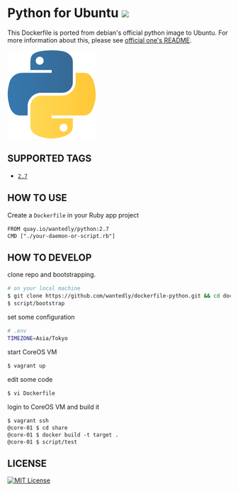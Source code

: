 # Python for Ubuntu [![](https://quay.io/repository/wantedly/python/status)](https://quay.io/repository/wantedly/python)
This Dockerfile is ported from debian's official python image to Ubuntu.
For more information about this, please see [official one's README](https://github.com/docker-library/python).

![](https://raw.githubusercontent.com/docker-library/docs/master/python/logo.png)

## SUPPORTED TAGS

* [`2.7`](2.7/Dockerfile)

## HOW TO USE
Create a `Dockerfile` in your Ruby app project

```
FROM quay.io/wantedly/python:2.7
CMD ["./your-daemon-or-script.rb"]
```

## HOW TO DEVELOP
clone repo and bootstrapping.

```bash
# on your local machine
$ git clone https://github.com/wantedly/dockerfile-python.git && cd dockerfile-python
$ script/bootstrap
```

set some configuration

```bash
# .env
TIMEZONE=Asia/Tokyo
```

start CoreOS VM

```bash
$ vagrant up
```

edit some code

```bash
$ vi Dockerfile
```

login to CoreOS VM and build it
```
$ vagrant ssh
@core-01 $ cd share
@core-01 $ docker build -t target .
@core-01 $ script/test
```

## LICENSE
[![MIT License](http://img.shields.io/badge/license-MIT-blue.svg?style=flat)](LICENSE)
